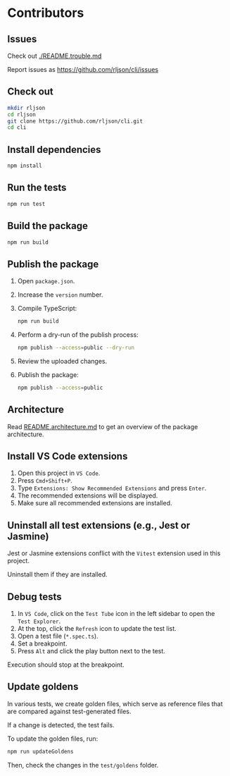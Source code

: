 # Contributors

## Issues

Check out [./README.trouble.md](./README.trouble.md)

Report issues as <https://github.com/rljson/cli/issues>

## Check out

```bash
mkdir rljson
cd rljson
git clone https://github.com/rljson/cli.git
cd cli
```

## Install dependencies

```bash
npm install
```

## Run the tests

```bash
npm run test
```

## Build the package

```bash
npm run build
```

## Publish the package

1. Open `package.json`.
2. Increase the `version` number.
3. Compile TypeScript:

   ```bash
   npm run build
   ```

4. Perform a dry-run of the publish process:

   ```bash
   npm publish --access=public --dry-run
   ```

5. Review the uploaded changes.
6. Publish the package:

   ```bash
   npm publish --access=public
   ```

## Architecture

Read [README.architecture.md](./README.architecture.md) to get an overview of
the package architecture.

## Install VS Code extensions

1. Open this project in `VS Code`.
2. Press `Cmd+Shift+P`.
3. Type `Extensions: Show Recommended Extensions` and press `Enter`.
4. The recommended extensions will be displayed.
5. Make sure all recommended extensions are installed.

## Uninstall all test extensions (e.g., Jest or Jasmine)

Jest or Jasmine extensions conflict with the `Vitest` extension used in this
project.

Uninstall them if they are installed.

## Debug tests

1. In `VS Code`, click on the `Test Tube` icon in the left sidebar to open the
   `Test Explorer`.
2. At the top, click the `Refresh` icon to update the test list.
3. Open a test file (`*.spec.ts`).
4. Set a breakpoint.
5. Press `Alt` and click the play button next to the test.

Execution should stop at the breakpoint.

## Update goldens

In various tests, we create golden files, which serve as reference files that
are compared against test-generated files.

If a change is detected, the test fails.

To update the golden files, run:

```bash
npm run updateGoldens
```

Then, check the changes in the `test/goldens` folder.
